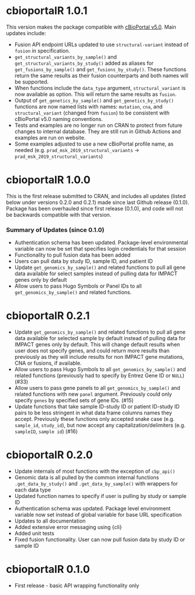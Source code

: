 # cbioportalR 1.0.1

This version makes the package compatible with [cBioPortal v5.0](https://github.com/cBioPortal/cbioportal/releases/tag/v5.0.0). Main updates include:

* Fusion API endpoint URLs updated to use `structural-variant` instead of `fusion` in specification.
* `get_structural_variants_by_sample()` and `get_structural_variants_by_study()` added as aliases for `get_fusions_by_sample()` and `get_fusions_by_study()`. These functions return the same results as their fusion counterparts and both names will be supported.
* When functions include the `data_type` argument, `structural_variant` is now available as option. This will return the same results as `fusion`.
* Output of `get_genetics_by_sample()` and `get_genetics_by_study()` functions are now named lists with names: `mutation`, `cna`, and `structural_variant` (changed from `fusion`) to be consistent with cBioPortal v5.0 naming conventions. 
* Tests and examples are no longer run on CRAN to protect from future changes to internal database. They are still run in Github Actions and examples are run on website.
* Some examples adjusted to use a new cBioPortal profile name, as needed (e.g. `prad_msk_2019_structural_variants` ->  `prad_msk_2019_structural_variants`)


# cbioportalR 1.0.0

This is the first release submitted to CRAN, and includes all updates (listed below under versions 0.2.0 and 0.2.1) made since last Github release (0.1.0). Package has been overhauled since first release (0.1.0), and code will not be backwards compatible with that version.

### Summary of Updates (since 0.1.0)

* Authentication schema has been updated. Package-level environmental variable can now be set that specifies login credentials for that session
* Functionality to pull fusion data has been added
* Users can pull data by study ID, sample ID, and patient ID
* Update `get_genomics_by_sample()` and related functions to pull all gene data available for select samples instead of pulling data for IMPACT genes only by default 
* Allow users to pass Hugo Symbols or Panel IDs to all `get_genomics_by_sample()` and related functions. 

# cbioportalR 0.2.1

* Update `get_genomics_by_sample()` and related functions to pull all gene data available for selected sample by default instead of
pulling data for IMPACT genes only by default. This will change default results when user does not specify genes, and could return more results than previously as they will include results for non IMPACT gene mutations, CNA or fusions, if available.
* Allow users to pass Hugo Symbols to all `get_genomics_by_sample()` and related functions (previously had to specify by Entrez Gene ID or `NULL`) (#33)
* Allow users to pass gene panels to all `get_genomics_by_sample()` and related functions with new `panel` argument. Previously could only specify `genes` by specified sets of gene IDs. (#15)
* Update functions that take sample ID-study ID or patient ID-study ID pairs to be less stringent in what data frame columns names they accept. Previously these functions only accepted snake case (e.g. `sample_id`, `study_id`), but now accept any capitalization/delimiters (e.g. `sampleID`, `sample id`) (#16)


# cbioportalR 0.2.0

* Update internals of most functions with the exception of `cbp_api()`
* Genomic data is all pulled by the common internal functions `.get_data_by_study()` and `.get_data_by_sample()` with wrappers for each data type
* Updated function names to specify if user is pulling by study or sample ID
* Authentication schema was updated. Package level environment variable now set instead of global variable for base URL specification
* Updates to all documentation
* Added extensive error messaging using {cli}
* Added unit tests
* Fixed fusion functionality. User can now pull fusion data by study ID or sample ID

# cbioportalR 0.1.0

* First release - basic API wrapping functionality only
